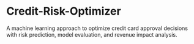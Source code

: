# Credit-Risk-Optimizer
A machine learning approach to optimize credit card approval decisions with risk prediction, model evaluation, and revenue impact analysis.
